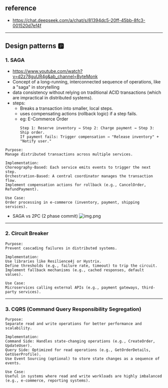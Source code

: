 ## reference
- https://chat.deepseek.com/a/chat/s/81394dc5-20ff-45bb-8fc3-001520d7ef4f
---
## Design patterns :parking:
### 1. SAGA
- https://www.youtube.com/watch?v=d2z78guUR4g&ab_channel=ByteMonk
- Concept of a long-running, interconnected sequence of operations, like a "saga" in storytelling
- data consistency without relying on traditional ACID transactions (which are impractical in distributed systems).
- steps:
  - Breaks a transaction into smaller, local steps.
  - uses compensating actions (rollback logic) if a step fails.
  - eg: E-Commerce Order
    ```text
    Step 1: Reserve inventory → Step 2: Charge payment → Step 3: Ship order.
    If payment fails: Trigger compensation → "Release inventory" + "Notify user."
    ```
```text
Purpose: 
Manage distributed transactions across multiple services.

Implementation:
Choreography-Based: Each service emits events to trigger the next step.
Orchestration-Based: A central coordinator manages the transaction flow.
Implement compensation actions for rollback (e.g., CancelOrder, RefundPayment).

Use Case: 
Order processing in e-commerce (inventory, payment, shipping services).
```
- SAGA vs 2PC (2 phase commit)
![img.png](../99_img/03/img.png)

---
### 2. Circuit Breaker
```text
Purpose: 
Prevent cascading failures in distributed systems.

Implementation:
Use libraries like Resilience4j or Hystrix.
Define thresholds (e.g., failure rate, timeout) to trip the circuit.
Implement fallback mechanisms (e.g., cached responses, default values).

Use Case: 
Microservices calling external APIs (e.g., payment gateways, third-party services).
```
---
### 3. CQRS (Command Query Responsibility Segregation)
```text
Purpose: 
Separate read and write operations for better performance and scalability.

Implementation:
Command Side: Handles state-changing operations (e.g., CreateOrder, UpdateUser).
Query Side: Optimized for read operations (e.g., GetOrderDetails, GetUserProfile).
Use Event Sourcing (optional) to store state changes as a sequence of events.

Use Case: 
Useful in systems where read and write workloads are highly imbalanced (e.g., e-commerce, reporting systems).
```